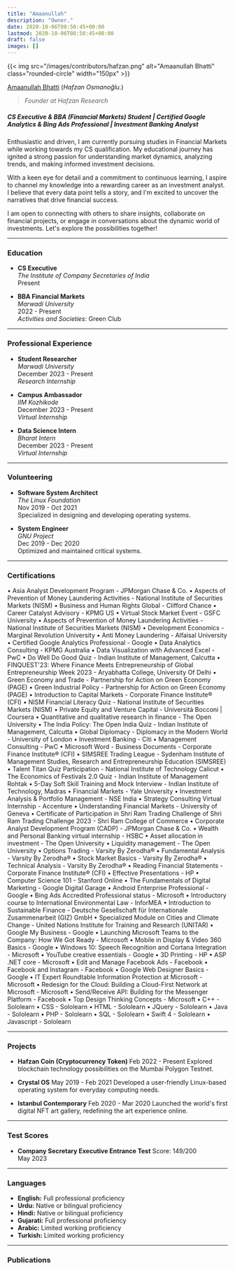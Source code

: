 ```yaml
---
title: "Amaanullah"
description: "Owner."
date: 2020-10-06T08:50:45+00:00
lastmod: 2020-10-06T08:50:45+00:00
draft: false
images: []
---
```


{{< img src="/images/contributors/hafzan.png" alt="Amaanullah Bhatti" class="rounded-circle" width="150px" >}}

[Amaanullah Bhatti](https://www.linkedin.com/in/amaanullah-bhatti-b87754281?utm_source=share&utm_campaign=share_via&utm_content=profile&utm_medium=android_app) (*Hafzan Osmanoğlu.*)

> *Founder at Hafzan Research*

##### CS Executive & BBA (Financial Markets) Student | Certified Google Analytics & Bing Ads Professional | Investment Banking Analyst

Enthusiastic and driven, I am currently pursuing studies in Financial Markets while working towards my CS qualification. My educational journey has ignited a strong passion for understanding market dynamics, analyzing trends, and making informed investment decisions.

With a keen eye for detail and a commitment to continuous learning, I aspire to channel my knowledge into a rewarding career as an investment analyst. I believe that every data point tells a story, and I'm excited to uncover the narratives that drive financial success.

I am open to connecting with others to share insights, collaborate on financial projects, or engage in conversations about the dynamic world of investments. Let's explore the possibilities together!

---

### Education

- **CS Executive**  
  *The Institute of Company Secretaries of India*  
  Present

- **BBA Financial Markets**  
  *Marwadi University*  
  2022 - Present  
  *Activities and Societies:* Green Club

---

### Professional Experience

- **Student Researcher**  
  *Marwadi University*  
  December 2023 - Present  
  *Research Internship*

- **Campus Ambassador**  
  *IIM Kozhikode*  
  December 2023 - Present  
  *Virtual Internship*

- **Data Science Intern**  
  *Bharat Intern*  
  December 2023 - Present  
  *Virtual Internship*

---

### Volunteering

- **Software System Architect**  
  *The Linux Foundation*  
  Nov 2019 - Oct 2021  
  Specialized in designing and developing operating systems.

- **System Engineer**  
  *GNU Project*  
  Dec 2019 - Dec 2020  
  Optimized and maintained critical systems.

---

### Certifications

•	Asia Analyst Development Program - JPMorgan Chase & Co.
•	Aspects of Prevention of Money Laundering Activities - National Institute of Securities Markets (NISM)
•	Business and Human Rights Global - Clifford Chance
•	Career Catalyst Advisory - KPMG US
•	Virtual Stock Market Event - GSFC University
•	Aspects of Prevention of Money Laundering Activities - National Institute of Securities Markets (NISM)
•	Development Economics - Marginal Revolution University
•	Anti Money Laundering - Alfaisal University
•	Certified Google Analytics Professional - Google
•	Data Analytics Consulting - KPMG Australia
•	Data Visualization with Advanced Excel - PwC
•	Do Well Do Good Quiz - Indian Institute of Management, Calcutta
•	FINQUEST'23: Where Finance Meets Entrepreneurship of Global Entrepreneurship Week 2023 - Aryabhatta College, University Of Delhi
•	Green Economy and Trade - Partnership for Action on Green Economy (PAGE)
•	Green Industrial Policy - Partnership for Action on Green Economy (PAGE)
•	Introduction to Capital Markets - Corporate Finance Institute® (CFI)
•	NISM Financial Literacy Quiz - National Institute of Securities Markets (NISM)
•	Private Equity and Venture Capital - Università Bocconi | Coursera
•	Quantitative and qualitative research in finance - The Open University
•	The India Policy: The Open India Quiz - Indian Institute of Management, Calcutta
•	Global Diplomacy - Diplomacy in the Modern World - University of London
•	Investment Banking - Citi
•	Management Consulting - PwC
•	Microsoft Word - Business Documents - Corporate Finance Institute® (CFI)
•	SIMSREE Trading League - Sydenham Institute of Management Studies, Research and Entrepreneurship Education (SIMSREE)
•	Talent Titan Quiz Participation - National Institute of Technology Calicut
•	The Economics of Festivals 2.0 Quiz - Indian Institute of Management Rohtak
•	5-Day Soft Skill Training and Mock Interview - Indian Institute of Technology, Madras
•	Financial Markets - Yale University
•	Investment Analysis & Portfolio Management - NSE India
•	Strategy Consulting Virtual Internship - Accenture
•	Understanding Financial Markets - University of Geneva
•	Certificate of Participation in Shri Ram Trading Challenge of Shri Ram Trading Challenge 2023 - Shri Ram College of Commerce
•	Corporate Analyst Development Program (CADP) - JPMorgan Chase & Co.
•	Wealth and Personal Banking virtual internship - HSBC
•	Asset allocation in investment - The Open University
•	Liquidity management - The Open University
•	Options Trading - Varsity By Zerodha®
•	Fundamental Analysis - Varsity By Zerodha®
•	Stock Market Basics - Varsity By Zerodha®
•	Technical Analysis - Varsity By Zerodha®
•	Reading Financial Statements - Corporate Finance Institute® (CFI)
•	Effective Presentations - HP
•	Computer Science 101 - Stanford Online
•	The Fundamentals of Digital Marketing - Google Digital Garage
•	Android Enterprise Professional - Google
•	Bing Ads Accredited Professional status - Microsoft
•	Introductory course to International Environmental Law - InforMEA
•	Introduction to Sustainable Finance - Deutsche Gesellschaft für Internationale Zusammenarbeit (GIZ) GmbH
•	Specialized Module on Cities and Climate Change - United Nations Institute for Training and Research (UNITAR)
•	Google My Business - Google
•	Launching Microsoft Teams to the Company: How We Got Ready - Microsoft
•	Mobile in Display & Video 360 Basics - Google
•	Windows 10: Speech Recognition and Cortana Integration - Microsoft
•	YouTube creative essentials - Google
•	3D Printing - HP
•	ASP .NET core - Microsoft
•	Edit and Manage Facebook Ads - Facebook
•	Facebook and Instagram - Facebook
•	Google Web Designer Basics - Google
•	IT Expert Roundtable Information Protection at Microsoft - Microsoft
•	Redesign for the Cloud: Building a Cloud-First Network at Microsoft - Microsoft
•	Send/Receive API: Building for the Messenger Platform - Facebook
•	Top Design Thinking Concepts - Microsoft
•	C++ - Sololearn
•	CSS - Sololearn
•	HTML - Sololearn
•	JQuery - Sololearn
•	Java - Sololearn
•	PHP - Sololearn
•	SQL - Sololearn
•	Swift 4 - Sololearn
•	Javascript - Sololearn

---

### Projects

- **Hafzan Coin (Cryptocurrency Token)**
  Feb 2022 - Present
  Explored blockchain technology possibilities on the Mumbai Polygon Testnet.

- **Crystal OS**
  May 2019 - Feb 2021
  Developed a user-friendly Linux-based operating system for everyday computing needs.

- **Istanbul Contemporary**
  Feb 2020 - Mar 2020
  Launched the world's first digital NFT art gallery, redefining the art experience online.

---

### Test Scores

- **Company Secretary Executive Entrance Test**
  Score: 149/200  
  May 2023

---

### Languages

- **English:** Full professional proficiency
- **Urdu:** Native or bilingual proficiency
- **Hindi:** Native or bilingual proficiency
- **Gujarati:** Full professional proficiency
- **Arabic:** Limited working proficiency
- **Turkish:** Limited working proficiency

---

### Publications
